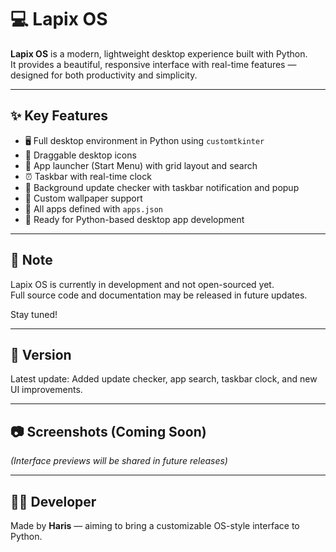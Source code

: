 # 💻 Lapix OS

**Lapix OS** is a modern, lightweight desktop experience built with Python.  
It provides a beautiful, responsive interface with real-time features — designed for both productivity and simplicity.

---

## ✨ Key Features

- 🖥️ Full desktop environment in Python using `customtkinter`
- 📁 Draggable desktop icons
- 🧩 App launcher (Start Menu) with grid layout and search
- ⏰ Taskbar with real-time clock
- 🔔 Background update checker with taskbar notification and popup
- 🌆 Custom wallpaper support
- 🔧 All apps defined with `apps.json`
- 🚀 Ready for Python-based desktop app development

---

## 📌 Note

Lapix OS is currently in development and not open-sourced yet.  
Full source code and documentation may be released in future updates.

Stay tuned!

---

## 🔄 Version

Latest update: Added update checker, app search, taskbar clock, and new UI improvements.

---

## 📷 Screenshots (Coming Soon)

*(Interface previews will be shared in future releases)*

---

## 👨‍💻 Developer

Made by **Haris** — aiming to bring a customizable OS-style interface to Python.

